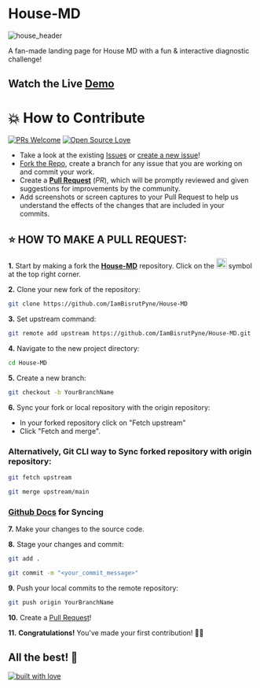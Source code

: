 # House-MD

![house_header](https://github.com/user-attachments/assets/5d8cbc18-234a-4752-b4a6-7d8a87bef3c1)


A fan-made landing page for House MD with a fun & interactive diagnostic challenge!

## Watch the Live [Demo](https://IamBisrutPyne.github.io/House-MD/)


# 💥 How to Contribute

[![PRs Welcome](https://img.shields.io/badge/PRs-welcome-brightgreen.svg?style=flat-square)](https://github.com/IamBisrutPyne/House-MD/pulls)
[![Open Source Love](https://badges.frapsoft.com/os/v1/open-source.png?v=103)](https://github.com/ellerbrock/open-source-badges/)

- Take a look at the existing [Issues](https://github.com/IamBisrutPyne/House-MD-With-HTML-CSS-JS/issues) or [create a new issue](https://github.com/IamBisrutPyne/House-MD/issues/new/choose)!
- [Fork the Repo](https://github.com/IamBisrutPyne/House-MD/fork), create a branch for any issue that you are working on and commit your work.
- Create a **[Pull Request](https://github.com/IamBisrutPyne/House-MD/compare)** (_PR_), which will be promptly reviewed and given suggestions for improvements by the community.
- Add screenshots or screen captures to your Pull Request to help us understand the effects of the changes that are included in your commits.

## ⭐ HOW TO MAKE A PULL REQUEST:

**1.** Start by making a fork the [**House-MD**](https://github.com/IamBisrutPyne/House-MD) repository. Click on the <a href="https://github.com/IamBisrutPyne/House-MD/fork"><img src="https://i.imgur.com/G4z1kEe.png" height="21" width="21"></a> symbol at the top right corner.

**2.** Clone your new fork of the repository:

```bash
git clone https://github.com/IamBisrutPyne/House-MD
```

**3.** Set upstream command:

```bash
git remote add upstream https://github.com/IamBisrutPyne/House-MD.git
```

**4.** Navigate to the new project directory:

```bash
cd House-MD
```

**5.** Create a new branch:

```bash
git checkout -b YourBranchName
```

**6.** Sync your fork or local repository with the origin repository:

- In your forked repository click on "Fetch upstream"
- Click "Fetch and merge".

### Alternatively, Git CLI way to Sync forked repository with origin repository:

```bash
git fetch upstream
```

```bash
git merge upstream/main
```

### [Github Docs](https://docs.github.com/en/github/collaborating-with-pull-requests/addressing-merge-conflicts/resolving-a-merge-conflict-on-github) for Syncing

**7.** Make your changes to the source code.

**8.** Stage your changes and commit:

```bash
git add .
```

```bash
git commit -m "<your_commit_message>"
```

**9.** Push your local commits to the remote repository:

```bash
git push origin YourBranchName
```

**10.** Create a [Pull Request](https://help.github.com/en/github/collaborating-with-issues-and-pull-requests/creating-a-pull-request)!

**11.** **Congratulations!** You've made your first contribution! 🙌🏼



## All the best! 🥇

<p align="center">

[![built with love](https://forthebadge.com/images/badges/built-with-love.svg)](https://github.com/IamBisrutPyne/House-MD)

</p>
